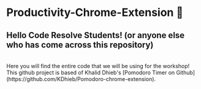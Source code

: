 # Productivity-Chrome-Extension 📝
## Hello Code Resolve Students! (or anyone else who has come across this repository)
<br>
Here you will find the entire code that we will be using for the workshop! 
This github project is based of Khalid Dhieb's [Pomodoro Timer on Github](https://github.com/KDhieb/Pomodoro-chrome-extension).


